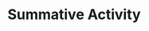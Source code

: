 ---
layout: home
title: "Summative Activity"
content: |
  This assignment is about applying the skills learned during the semester for the page and for the screen. 
  This assignment will include all the skills learned this semester. It will include: 
  - Font Pairing
  - Hierarchy
  - Layout Grids
  - Copy Fitting
  - and more…
---